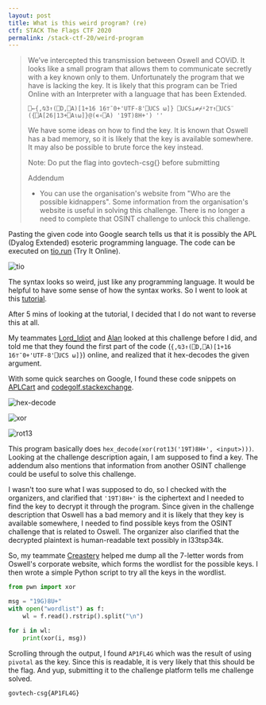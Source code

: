 ```yaml
---
layout: post
title: What is this weird program? (re)
ctf: STACK The Flags CTF 2020
permalink: /stack-ctf-20/weird-program
---
```


> We’ve intercepted this transmission between Oswell and COViD. It looks like a small program that allows them to communicate secretly with a key known only to them. Unfortunately the program that we have is lacking the key. It is likely that this program can be Tried Online with an Interpreter with a language that has been Extended.
>
> `⎕←{,⍉3↑(⎕D,⎕A)[1+16 16⊤¯0+'UTF-8'⎕UCS ⍵]} ⎕UCS⊥≠⌿⍤2⊤↑⎕UCS¨ ({⎕A[26|13+⎕A⍳⍵]}@(∊∘⎕A) '19T)8H+') ''`
>
> We have some ideas on how to find the key. It is known that Oswell has a bad memory, so it is likely that the key is available somewhere. It may also be possible to brute force the key instead.
>
> Note: Do put the flag into govtech-csg{} before submitting
>
> Addendum
> - You can use the organisation's website from "Who are the possible kidnappers". Some information from the organisation's website is useful in solving this challenge. There is no longer a need to complete that OSINT challenge to unlock this challenge.

Pasting the given code into Google search tells us that it is possibly the APL (Dyalog Extended) esoteric programming language. The code can be executed on [tio.run](https://tio.run/#apl-dyalog-extended) (Try It Online).

![tio][tio]

The syntax looks so weird, just like any programming language. It would be helpful to have some sense of how the syntax works. So I went to look at this [tutorial](https://tutorial.dyalog.com/next.html).

After 5 mins of looking at the tutorial, I decided that I do not want to reverse this at all.

My teammates [Lord_Idiot](https://lord.idiot.sg/) and [Alan](https://tcode2k16.github.io/blog) looked at this challenge before I did, and told me that they found the first part of the code (`{,⍉3↑(⎕D,⎕A)[1+16 16⊤¯0+'UTF-8'⎕UCS ⍵]}`) online, and realized that it hex-decodes the given argument.

With some quick searches on Google, I found these code snippets on [APLCart](https://aplcart.info/) and  [codegolf.stackexchange](https://codegolf.stackexchange.com/questions/207178/xor-two-strings).

![hex-decode][hex-decode]

![xor][xor]

![rot13][rot13]

This program basically does `hex_decode(xor(rot13('19T)8H+', <input>)))`. Looking at the challenge description again, I am supposed to find a key. The addendum also mentions that information from another OSINT challenge could be useful to solve this challenge.

I wasn't too sure what I was supposed to do, so I checked with the organizers, and clarified that `'19T)8H+'` is the ciphertext and I needed to find the key to decrypt it through the program. Since given in the challenge description that Oswell has a bad memory and it is likely that they key is available somewhere, I needed to find possible keys from the OSINT challenge that is related to Oswell. The organizer also clarified that the decrypted plaintext is human-readable text possibly in l33tsp34k.

So, my teammate [Creastery](https://www.creastery.com/) helped me dump all the 7-letter words from Oswell's corporate website, which forms the wordlist for the possible keys. I then wrote a simple Python script to try all the keys in the wordlist.

```py
from pwn import xor

msg = "19G)8U+"
with open("wordlist") as f:
    wl = f.read().rstrip().split("\n")

for i in wl:
    print(xor(i, msg))
```

Scrolling through the output, I found `AP1FL4G` which was the result of using `pivotal` as the key. Since this is readable, it is very likely that this should be the flag. And yup, submitting it to the challenge platform tells me challenge solved.

`govtech-csg{AP1FL4G}`


[tio]:{{site.baseurl}}/ctfs/stack-ctf-20/weird-program/images/tio.png
[xor]:{{site.baseurl}}/ctfs/stack-ctf-20/weird-program/images/xor.png
[rot13]:{{site.baseurl}}/ctfs/stack-ctf-20/weird-program/images/rot13.png
[hex-decode]:{{site.baseurl}}/ctfs/stack-ctf-20/weird-program/images/hex-decode.png